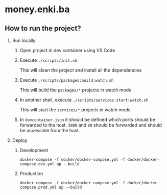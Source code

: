 # money.enki.ba

## How to run the project?

1. Run locally

   1. Open project in dev container using VS Code

   2. Execute `./scripts/init.sh`

      This will clean the project and install all the dependencies

   3. Execute `./scripts/packages:build:watch.sh`

      This will build the `packages/*` projects in watch mode

   4. In another shell, execute `./scripts/services:start:watch.sh`

      This will start the `services/*` projects in watch mode

   5. In `devcontainer.json` it should be defined which ports should be forwarded to the host. `3000` and `80` should be forwarded and should be accessible from the host.

2. Deploy

   1. Development

      ```terminal
      docker-compose -f docker/docker-compose.yml -f docker/docker-compose.dev.yml up --build
      ```

   2. Production

      ```terminal
      docker-compose -f docker/docker-compose.yml -f docker/docker-compose.prod.yml up --build
      ```

